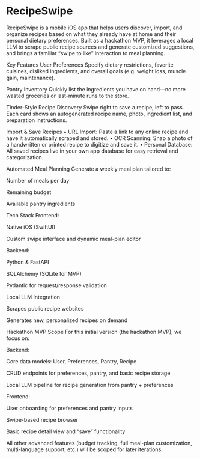 # RecipeSwipe

RecipeSwipe is a mobile iOS app that helps users discover, import, and organize recipes based on what they already have at home and their personal dietary preferences. Built as a hackathon MVP, it leverages a local LLM to scrape public recipe sources and generate customized suggestions, and brings a familiar “swipe to like” interaction to meal planning.

Key Features
User Preferences
Specify dietary restrictions, favorite cuisines, disliked ingredients, and overall goals (e.g. weight loss, muscle gain, maintenance).

Pantry Inventory
Quickly list the ingredients you have on hand—no more wasted groceries or last-minute runs to the store.

Tinder-Style Recipe Discovery
Swipe right to save a recipe, left to pass. Each card shows an autogenerated recipe name, photo, ingredient list, and preparation instructions.

Import & Save Recipes
• URL Import: Paste a link to any online recipe and have it automatically scraped and stored.
• OCR Scanning: Snap a photo of a handwritten or printed recipe to digitize and save it.
• Personal Database: All saved recipes live in your own app database for easy retrieval and categorization.

Automated Meal Planning
Generate a weekly meal plan tailored to:

Number of meals per day

Remaining budget

Available pantry ingredients

Tech Stack
Frontend:

Native iOS (SwiftUI)

Custom swipe interface and dynamic meal-plan editor

Backend:

Python & FastAPI

SQLAlchemy (SQLite for MVP)

Pydantic for request/response validation

Local LLM Integration

Scrapes public recipe websites

Generates new, personalized recipes on demand

Hackathon MVP Scope
For this initial version (the hackathon MVP), we focus on:

Backend:

Core data models: User, Preferences, Pantry, Recipe

CRUD endpoints for preferences, pantry, and basic recipe storage

Local LLM pipeline for recipe generation from pantry + preferences

Frontend:

User onboarding for preferences and pantry inputs

Swipe-based recipe browser

Basic recipe detail view and “save” functionality

All other advanced features (budget tracking, full meal-plan customization, multi-language support, etc.) will be scoped for later iterations.
